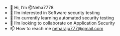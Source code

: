 - 👋 Hi, I’m @Neha7778
- 👀 I’m interested in Software security testing
- 🌱 I’m currently learning automated security testing
- 💞️ I’m looking to collaborate on Application Security
- 📫 How to reach me neharaju777@gmail.com

<!---
Neha7778/Neha7778 is a ✨ special ✨ repository because its `README.md` (this file) appears on your GitHub profile.
You can click the Preview link to take a look at your changes.
--->
